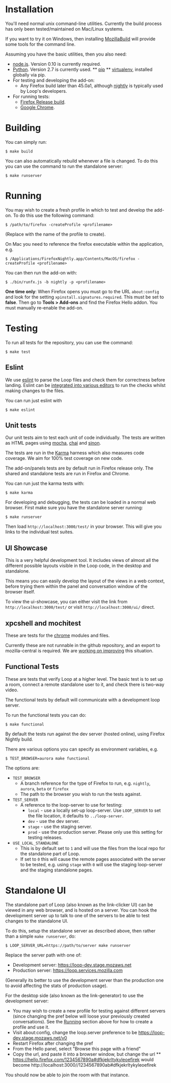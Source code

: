 Installation
============

You'll need normal unix command-line utilities. Currently the build process has
only been tested/maintained on Mac/Linux systems.

If you want to try it on Windows, then installing [MozillaBuild](https://wiki.mozilla.org/MozillaBuild)
will provide some tools for the command line.

Assuming you have the basic utilities, then you also need:

* [node.js](https://nodejs.org/). Version 0.10 is currently required.
* [Python](https://www.python.org/). Version 2.7 is currently used.
** [pip](https://pip.pypa.io/en/stable/)
** [virtualenv](https://pypi.python.org/pypi/virtualenv), installed globally via pip.
* For testing and developing the add-on:
  * Any Firefox build later than 45.0a1, although
    [nightly](https://nightly.mozilla.org/) is typically used by Loop's developers.
* For running tests:
  * [Firefox Release build](https://www.mozilla.org/firefox/all/).
  * [Google Chrome](https://www.google.com/chrome/).

Building
========

You can simply run:

```shell
$ make build
```

You can also automatically rebuild whenever a file is changed. To do this you
can use the command to run the standalone server:

```shell
$ make runserver
````

Running
=======

You may wish to create a fresh profile in which to test and develop the add-on.
To do this use the following command:

```shell
$ /path/to/firefox -createProfile <profilename>
```

(Replace <profilename> with the name of the profile to create).

On Mac you need to reference the firefox executable within the application, e.g.

```shell
$ /Applications/FirefoxNightly.app/Contents/MacOS/firefox -createProfile <profilename>
```

You can then run the add-on with:

```shell
$ ./bin/runfx.js -b nightly -p <profilename>
```

**One time only**: When Firefox opens you must go to the URL `about:config` and
look for the setting `xpinstall.signatures.required`.  This must be set to
**false**.  Then go to
**Tools &gt; Add-ons** and find the Firefox Hello addon.  You must manually
re-enable the add-on.

Testing
=======

To run all tests for the repository, you can use the command:

```shell
$ make test
```

Eslint
------

We use [eslint](http://eslint.org/) to parse the Loop files and check them for
correctness before landing. Eslint can be
[integrated into various editors](http://eslint.org/docs/user-guide/integrations)
to run the checks whilst making changes to the files.

You can run just eslint with

```shell
$ make eslint
```

Unit tests
----------

Our unit tests aim to test each unit of code individually. The tests are written
as HTML pages using [mocha](http://mochajs.org/), [chai](http://chaijs.com/) and
[sinon](http://sinonjs.org/).

The tests are run in the [Karma](http://karma-runner.github.io) harness which
also measures code coverage. We aim for 100% test coverage on new code.

The add-on/panels tests are by default run in Firefox release only. The shared
and standalone tests are run in Firefox and Chrome.

You can run just the karma tests with:

```shell
$ make karma
```

For developing and debugging, the tests can be loaded in a normal web browser.
First make sure you have the standalone server running:

```shell
$ make runserver
```

Then load `http://localhost:3000/test/` in your browser. This will give you links
to the individual test suites.

UI Showcase
-----------

This is a very helpful development tool. It includes views of almost all the
different possible layouts visible in the Loop code, in the desktop and standalone.

This means you can easily develop the layout of the views in a web context, before
trying them within the panel and conversation window of the browser itself.

To view the ui-showcase, you can either visit the link from `http://localhost:3000/test/`
or visit `http://localhost:3000/ui/` direct.

xpcshell and mochitest
----------------------

These are tests for the [chrome](https://developer.mozilla.org/docs/Glossary/Chrome)
modules and files.

Currently these are not runnable in the github repository, and an export to
mozilla-central is required. We are
[working on improving](https://bugzilla.mozilla.org/show_bug.cgi?id=1238570) this
situation.

Functional Tests
----------------

These are tests that verify Loop at a higher level. The basic test is to set up
a room, connect a remote standalone user to it, and check there is two-way video.

The functional tests by default will communicate with a development loop server.

To run the functional tests you can do:

```shell
$ make functional
```

By default the tests run against the dev server (hosted online), using Firefox
Nightly build.

There are various options you can specify as environment variables, e.g.

```shell
$ TEST_BROWSER=aurora make functional
```

The options are:

* `TEST_BROWSER`
  * A branch reference for the type of Firefox to run, e.g. `nightly`, `aurora`,
    `beta` or `firefox`
  * The path to the browser you wish to run the tests against.
* `TEST_SERVER`
  * A reference to the loop-server to use for testing:
    * `local` - use a locally set-up loop-server. Use `LOOP_SERVER` to set the
      file location, it defaults to `../loop-server`.
    * `dev` - use the dev server.
    * `stage` - use the staging server.
    * `prod` - use the production server. Please only use this setting for testing
      releases.
* `USE_LOCAL_STANDALONE`
  * This is by default set to `1` and will use the files from the local repo for
    the standalone part of Loop.
  * If set to `0` this will cause the remote pages associated with the server to
    be tested, e.g. using `stage` with `0` will use the staging loop-server and
    the staging standalone pages.

Standalone UI
=============

The standalone part of Loop (also known as the link-clicker UI) can be viewed in
any web browser, and is hosted on a server. You can hook the development server
up to talk to one of the servers to be able to test changes to the standalone UI.

To do this, setup the standalone server as described above, then rather than a
simple `make runserver`, do:

```shell
$ LOOP_SERVER_URL=https://path/to/server make runserver
```

Replace the server path with one of:

* Development server: https://loop-dev.stage.mozaws.net
* Production server: https://loop.services.mozilla.com

(Generally its better to use the development server than the production one to
avoid affecting the stats of production usage).

For the desktop side (also known as the link-generator) to use the development
server:

* You may wish to create a new profile for testing against different servers
(since changing the pref below will loose your previously created conversations).
See the [Running](#running) section above for how to create a profile and use it.
* Visit about:config, change the loop.server preference to be
https://loop-dev.stage.mozaws.net/v0
* Restart Firefox after changing the pref
* From the Hello panel, select "Browse this page with a friend"
* Copy the url, and paste it into a browser window, but change the url
** https://hello.firefox.com/1234567890a#dfkjekrltykyleoefirek would become
http://localhost:3000//1234567890ab#dfkjekrltykyleoefirek

You should now be able to join the room with that instance.
